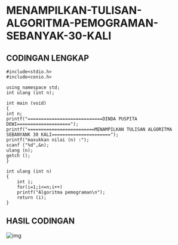 # MENAMPILKAN-TULISAN-ALGORITMA-PEMOGRAMAN-SEBANYAK-30-KALI


## CODINGAN LENGKAP



    #include<stdio.h>
    #include<conio.h>

    using namespace std;
    int ulang (int n);

    int main (void)
    {
    int n;
    printf("============================DINDA PUSPITA DEWI====================");
    printf("=========================MENAMPILKAN TULISAN ALGORITMA SEBANYANK 30 KALI======================");
    printf("masukkan nilai (n) :");
    scanf ("%d",&n);
    ulang (n);
    getch ();
    }

    int ulang (int n)
    {
        int i;
        for(i=1;i<=n;i++)
        printf("Algoritma pemograman\n");
        return (i);
    }
    
    
    
    
    
    
## HASIL CODINGAN



![img](https://github.com/dindapuspitadewi/MENAMPILKAN-TULISAN-ALGORITMA-PEMOGRAMAN-SEBANYAK-30-KALI/blob/master/algoritma%20pemograman%202.png?raw=true)
